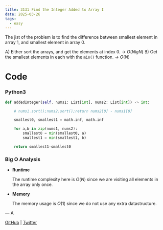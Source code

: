 ```yaml
---
title: 3131 Find the Integer Added to Array I
date: 2025-03-26
tags:
  - easy
---
```


The jist of the problem is to find the difference between smallest element in array 1, and smallest element in array 0.

A) Either sort the arrays, and get the elements at index 0. -> $O(N lg N)$
B) Get the smallest elements in each with the `min()` function. -> $O(N)$

# Code

### Python3

```python
def addedInteger(self, nums1: List[int], nums2: List[int]) -> int:

    # nums1.sort();nums2.sort();return nums2[0] - nums1[0]

    smallest0, smallest1 = math.inf, math.inf

    for a,b in zip(nums1, nums2):
        smallest0 = min(smallest0, a)
        smallest1 = min(smallest1, b)

    return smallest1-smallest0
```

### Big O Analysis

- **Runtime**

  The runtime complexity here is $O(N)$ since we are visiting all elements in the array only once.

- **Memory**

  The memory usage is $O(1)$ since we do not use any extra datastructure.

— A

[GitHub](https://github.com/athkdev) | [Twitter](https://twitter.com/athkdev)
